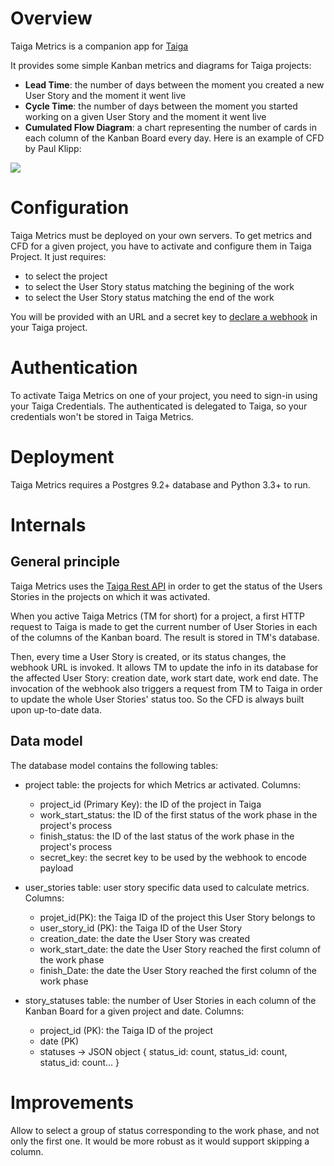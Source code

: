 
# Overview

Taiga Metrics is a companion app for [Taiga](https://taiga.io/)

It provides some simple Kanban metrics and diagrams for Taiga projects:

* **Lead Time**: the number of days between the moment you created a new User Story
and the moment it went live
* **Cycle Time**: the number of days between the moment you started working on a given User Story
 and the moment it went live
* **Cumulated Flow Diagram**: a chart representing the number of cards in each column
of the Kanban Board every day. Here is an example of CFD by Paul Klipp:

![](http://www.paulklipp.com/images/cfd.png)

# Configuration

Taiga Metrics must be deployed on your own servers.
To get metrics and CFD for a given project, you have to activate and configure them in Taiga Project.
It just requires:

* to select the project
* to select the User Story status matching the begining of the work
* to select the User Story status matching the end of the work

You will be provided with an URL and a secret key to [declare a webhook](https://tree.taiga.io/support/integrations/webhooks/)
in your Taiga project.

# Authentication

To activate Taiga Metrics on one of your project, you need to sign-in using your Taiga Credentials.
The authenticated is delegated to Taiga, so your credentials won't be stored in Taiga Metrics.

# Deployment

Taiga Metrics requires a Postgres 9.2+ database and Python 3.3+ to run.

# Internals

## General principle

Taiga Metrics uses the [Taiga Rest API](https://taigaio.github.io/taiga-doc/dist/api.html)
in order to get the status of the Users Stories in the projects on which it was
activated.

When you active Taiga Metrics (TM for short) for a project, a first HTTP request to Taiga is made
 to get the current number of User Stories
in each of the columns of the Kanban board. The result is stored in TM's database.

Then, every time a User Story is created, or its status changes, the webhook URL is invoked.
It allows TM to update the info in its database for the affected User Story: creation date,
work start date, work end date. The invocation of the webhook also triggers
a request from TM to Taiga in order to update the whole User Stories' status too.
So the CFD is always built upon up-to-date data.


## Data model

The database model contains the following tables:

* project table: the projects for which Metrics ar activated.
Columns:
    * project_id (Primary Key): the ID of the project in Taiga
    * work_start_status: the ID of the first status of the work phase in the project's process
    * finish_status: the ID of the last status of the work phase in the project's process
    * secret_key: the secret key to be used by the webhook to encode payload

* user_stories table: user story specific data used to calculate metrics.
Columns:
    * projet_id(PK): the Taiga ID of the project this User Story belongs to
    * user_story_id (PK): the Taiga ID of the User Story
    * creation_date: the date the User Story was created
    * work_start_date: the date the User Story reached the first column of the work phase
    * finish_Date: the date the User Story reached the first column of the work phase

* story_statuses table: the number of User Stories in each column of the Kanban Board for a given project and date.
Columns:
    * project_id (PK): the Taiga ID of the project
    * date (PK)
    * statuses -> JSON object { status_id: count, status_id: count, status_id: count... }


# Improvements

Allow to select a group of status corresponding to the work phase, and not only the first one.
It would be more robust as it would support skipping a column.





